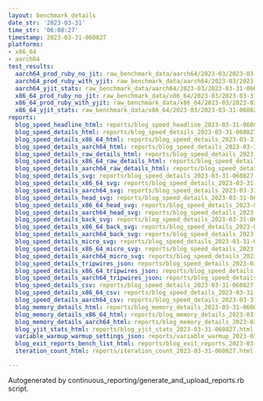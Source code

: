 ```yaml
---
layout: benchmark_details
date_str: '2023-03-31'
time_str: '06:08:27'
timestamp: 2023-03-31-060827
platforms:
- x86_64
- aarch64
test_results:
  aarch64_prod_ruby_no_jit: raw_benchmark_data/aarch64/2023-03/2023-03-31-060827_basic_benchmark_aarch64_prod_ruby_no_jit.json
  aarch64_prod_ruby_with_yjit: raw_benchmark_data/aarch64/2023-03/2023-03-31-060827_basic_benchmark_aarch64_prod_ruby_with_yjit.json
  aarch64_yjit_stats: raw_benchmark_data/aarch64/2023-03/2023-03-31-060827_basic_benchmark_aarch64_yjit_stats.json
  x86_64_prod_ruby_no_jit: raw_benchmark_data/x86_64/2023-03/2023-03-31-060827_basic_benchmark_x86_64_prod_ruby_no_jit.json
  x86_64_prod_ruby_with_yjit: raw_benchmark_data/x86_64/2023-03/2023-03-31-060827_basic_benchmark_x86_64_prod_ruby_with_yjit.json
  x86_64_yjit_stats: raw_benchmark_data/x86_64/2023-03/2023-03-31-060827_basic_benchmark_x86_64_yjit_stats.json
reports:
  blog_speed_headline_html: reports/blog_speed_headline_2023-03-31-060827.html
  blog_speed_details_html: reports/blog_speed_details_2023-03-31-060827.html
  blog_speed_details_x86_64_html: reports/blog_speed_details_2023-03-31-060827.x86_64.html
  blog_speed_details_aarch64_html: reports/blog_speed_details_2023-03-31-060827.aarch64.html
  blog_speed_details_raw_details_html: reports/blog_speed_details_2023-03-31-060827.raw_details.html
  blog_speed_details_x86_64_raw_details_html: reports/blog_speed_details_2023-03-31-060827.x86_64.raw_details.html
  blog_speed_details_aarch64_raw_details_html: reports/blog_speed_details_2023-03-31-060827.aarch64.raw_details.html
  blog_speed_details_svg: reports/blog_speed_details_2023-03-31-060827.svg
  blog_speed_details_x86_64_svg: reports/blog_speed_details_2023-03-31-060827.x86_64.svg
  blog_speed_details_aarch64_svg: reports/blog_speed_details_2023-03-31-060827.aarch64.svg
  blog_speed_details_head_svg: reports/blog_speed_details_2023-03-31-060827.head.svg
  blog_speed_details_x86_64_head_svg: reports/blog_speed_details_2023-03-31-060827.x86_64.head.svg
  blog_speed_details_aarch64_head_svg: reports/blog_speed_details_2023-03-31-060827.aarch64.head.svg
  blog_speed_details_back_svg: reports/blog_speed_details_2023-03-31-060827.back.svg
  blog_speed_details_x86_64_back_svg: reports/blog_speed_details_2023-03-31-060827.x86_64.back.svg
  blog_speed_details_aarch64_back_svg: reports/blog_speed_details_2023-03-31-060827.aarch64.back.svg
  blog_speed_details_micro_svg: reports/blog_speed_details_2023-03-31-060827.micro.svg
  blog_speed_details_x86_64_micro_svg: reports/blog_speed_details_2023-03-31-060827.x86_64.micro.svg
  blog_speed_details_aarch64_micro_svg: reports/blog_speed_details_2023-03-31-060827.aarch64.micro.svg
  blog_speed_details_tripwires_json: reports/blog_speed_details_2023-03-31-060827.tripwires.json
  blog_speed_details_x86_64_tripwires_json: reports/blog_speed_details_2023-03-31-060827.x86_64.tripwires.json
  blog_speed_details_aarch64_tripwires_json: reports/blog_speed_details_2023-03-31-060827.aarch64.tripwires.json
  blog_speed_details_csv: reports/blog_speed_details_2023-03-31-060827.csv
  blog_speed_details_x86_64_csv: reports/blog_speed_details_2023-03-31-060827.x86_64.csv
  blog_speed_details_aarch64_csv: reports/blog_speed_details_2023-03-31-060827.aarch64.csv
  blog_memory_details_html: reports/blog_memory_details_2023-03-31-060827.html
  blog_memory_details_x86_64_html: reports/blog_memory_details_2023-03-31-060827.x86_64.html
  blog_memory_details_aarch64_html: reports/blog_memory_details_2023-03-31-060827.aarch64.html
  blog_yjit_stats_html: reports/blog_yjit_stats_2023-03-31-060827.html
  variable_warmup_warmup_settings_json: reports/variable_warmup_2023-03-31-060827.warmup_settings.json
  blog_exit_reports_bench_list_html: reports/blog_exit_reports_2023-03-31-060827.bench_list.html
  iteration_count_html: reports/iteration_count_2023-03-31-060827.html

---
```

Autogenerated by continuous_reporting/generate_and_upload_reports.rb script.
